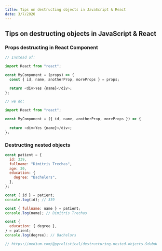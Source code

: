 ```yaml
---
title: Tips on destructing objects in JavaScript & React
date: 3/7/2020
---
```


## Tips on destructing objects in JavaScript & React

### Props destructing in React Component

```javascript
// Instead of:

import React from "react";

const MyComponent = (props) => {
  const { id, name, anotherProp, moreProps } = props;

  return <div>Yes {name}</div>;
};

// we do:

import React from "react";

const MyComponent = ({ id, name, anotherProp, moreProps }) => {
  
  return <div>Yes {name}</div>;
};
```

### Destructing nested objects

```javascript
const patient = {
  id: 339,
  fullname: "Dimitris Trechas",
  age: 30,
  education: {
    degree: "Bachelors",
  },
};

const { id } = patient;
console.log(id); // 339

const { fullname: name } = patient;
console.log(name); // Dimitris Trechas

const {
  education: { degree },
} = patient;
console.log(degree); // Bachelors

// https://medium.com/@pyrolistical/destructuring-nested-objects-9dabdd01a3b8
```
